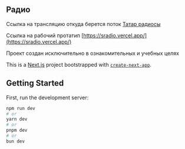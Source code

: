 ## Радио

Ссылка на трансляцию откуда берется поток
[Татар радиосы](https://top-radio.ru/sergach/tatar-radiosyi)

Ссылка на рабочий протатип
[https://sradio.vercel.app/](https://sradio.vercel.app/)

Проект создан исключительно в ознакомительных и учебных целях

This is a [Next.js](https://nextjs.org) project bootstrapped with [`create-next-app`](https://nextjs.org/docs/app/api-reference/cli/create-next-app).

## Getting Started

First, run the development server:

```bash
npm run dev
# or
yarn dev
# or
pnpm dev
# or
bun dev
```
